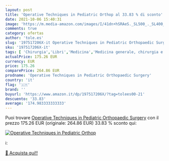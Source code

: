 ```yaml
---
layout: post
title: 'Operative Techniques in Pediatric Orthop al 33.83 % di sconto'
date: 2021-10-06 15:40:31
image: 'https://m.media-amazon.com/images/I/41dn+hSRAeS._SL500_._SL400_.jpg'
comments: true
category: ofertas
author: 'tole.es'
slug: '197517206X-it Operative Techniques in Pediatric Orthopaedic Surgery'
sku: '197517206X-it'
tags: [ 'Chirurgia','Libri','Medicina','Medicina generale, chirurgia e infermieristica','Scienze, tecnologia e medicina', ]
actualPrice: 175.26 EUR
currency: EUR
price: 175.26
comparePrice: 264.86 EUR
prodname: 'Operative Techniques in Pediatric Orthopaedic Surgery'
country: 'it'
flag: '🇮🇹'
brand: ''
buyurl: 'https://www.amazon.it/dp/197517206X/?tag=tolees00-21'
descuento: '33.83'
average: '174.983333333333'
---
```


Puoi trovare [Operative Techniques in Pediatric Orthopaedic Surgery](https://www.amazon.it/dp/197517206X/?tag=tolees00-21) con il prezzo 175.26 EUR (originale: 264.86 EUR) 33.83 % sconto qui:

[![Operative Techniques in Pediatric Orthop](https://m.media-amazon.com/images/I/41dn+hSRAeS._SL500_._SL400_.jpg)](https://www.amazon.it/dp/197517206X/?tag=tolees00-21)

ℹ️:


[🛒 Acquista qui!!](https://www.amazon.it/dp/197517206X/?tag=tolees00-21)
